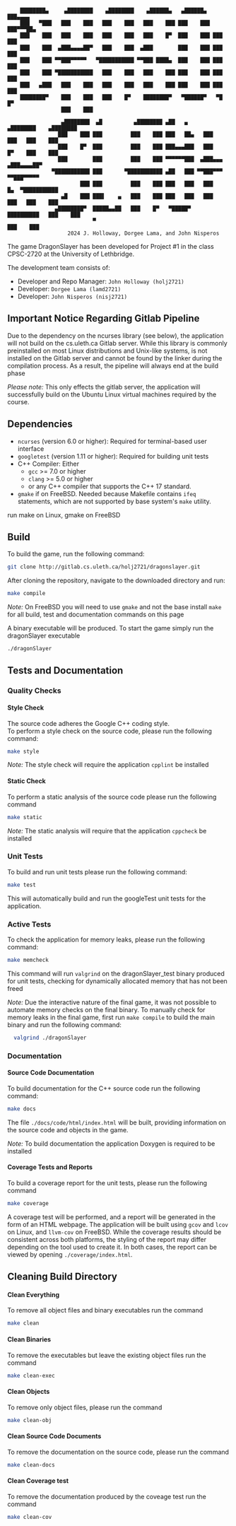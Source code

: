 ```

    ████████▄     ▄████████    ▄████████    ▄██████▄   ▄██████▄  ███▄▄▄▄
    ███   ▀███   ███    ███   ███    ███   ███    ███ ███    ███ ███▀▀▀██▄    
    ███    ███   ███    ███   ███    ███   ███    █▀  ███    ███ ███   ███    
    ███    ███  ▄███▄▄▄▄██▀   ███    ███  ▄███        ███    ███ ███   ███
    ███    ███ ▀▀███▀▀▀▀▀   ▀███████████ ▀▀███ ████▄  ███    ███ ███   ███ 
    ███    ███ ▀███████████   ███    ███   ███    ███ ███    ███ ███   ███
    ███   ▄███   ███    ███   ███    ███   ███    ███ ███    ███ ███   ███ 
    ████████▀    ███    ███   ███    █▀    ████████▀   ▀██████▀   ▀█   █▀
                 ███    ███                                                 

                 ▄████████  ▄█          ▄████████ ▄██   ▄      ▄████████    ▄████████ 
                ███    ███ ███         ███    ███ ███   ██▄   ███    ███   ███    ███ 
                ███    █▀  ███         ███    ███ ███▄▄▄███   ███    █▀    ███    ███ 
                ███        ███         ███    ███ ▀▀▀▀▀▀███  ▄███▄▄▄      ▄███▄▄▄▄██▀ 
              ▀███████████ ███       ▀███████████ ▄██   ███ ▀▀███▀▀▀     ▀▀███▀▀▀▀▀   
                       ███ ███         ███    ███ ███   ███   ███    █▄  ▀███████████ 
                 ▄█    ███ ███▌    ▄   ███    ███ ███   ███   ███    ███   ███    ███ 
               ▄████████▀  █████▄▄██   ███    █▀   ▀█████▀    ██████████   ███    ███ 
                           ▀                                               ███    ███ 
                   2024 J. Holloway, Dorgee Lama, and John Nisperos           

```

The game DragonSlayer has been developed for Project #1 in the class CPSC-2720 at the University of Lethbridge.

The development team consists of:

* Developer and Repo Manager: `John Holloway (holj2721)`
* Developer: `Dorgee Lama (lamd2721)`
* Developer: `John Nisperos (nisj2721)`

## Important Notice Regarding Gitlab Pipeline

Due to the dependency on the ncurses library (see below), the application will not build on the cs.uleth.ca
Gitlab server. While this library is commonly preinstalled on most Linux distributions and Unix-like systems, is not
installed on the Gitlab server and cannot be found by the linker during the compilation process. As a result, the
pipeline will always end at the build phase

*Please note:* This only effects the gitlab server, the application will successfully build on the Ubuntu Linux virtual
machines required by the course.

## Dependencies

- `ncurses` (version 6.0 or higher): Required for terminal-based user interface
- `googletest` (version 1.11 or higher): Required for building unit tests
- C++ Compiler: Either
    - `gcc` >= 7.0 or higher
    - `clang` >= 5.0 or higher
    - or any C++ compiler that supports the C++ 17 standard.
- `gmake` if on FreeBSD. Needed because Makefile contains `ifeq` statements, which are not supported by base
  system's `make` utility.

run make on Linux, gmake on FreeBSD

## Build

To build the game, run the following command:

```bash
git clone http://gitlab.cs.uleth.ca/holj2721/dragonslayer.git
```

After cloning the repository, navigate to the downloaded directory and run:

```bash
make compile
```

*Note:* On FreeBSD you will need to use `gmake` and not the base install `make` for all build, test and documentation
commands on this page

A binary executable will be produced. To start the game simply run the dragonSlayer executable

```bash
./dragonSlayer
```

## Tests and Documentation

### Quality Checks

#### Style Check

The source code adheres the Google C++ coding style.  
To perform a style check on the source code, please run the following command:

  ```bash
  make style
  ```

*Note:* The style check will require the application `cpplint` be installed

#### Static Check

To perform a static analysis of the source code please run the following command

  ```bash
  make static
  ```

*Note:* The static analysis will require that the application `cppcheck` be installed

### Unit Tests

To build and run unit tests please run the following command:

  ```bash
  make test
  ```

This will automatically build and run the googleTest unit tests for the application.

### Active Tests

To check the application for memory leaks, please run the following command:

  ```bash
  make memcheck
  ```

This command will run `valgrind` on the dragonSlayer_test binary produced for unit tests, checking for dynamically
allocated memory that has not been freed

*Note:* Due the interactive nature of the final game, it was not possible to automate memory checks on the final binary.
To manually check for memory leaks in the final game, first run `make compile` to build the main binary and run the
following command:

```bash
  valgrind ./dragonSlayer
```

### Documentation

#### Source Code Documentation

To build documentation for the C++ source code run the following command:

```bash
make docs
```

The file `./docs/code/html/index.html` will be built, providing information on the source code and objects in the game.

*Note:* To build documentation the application Doxygen is required to be installed

#### Coverage Tests and Reports

To build a coverage report for the unit tests, please run the following command

```bash
make coverage
```

A coverage test will be performed, and a report will be generated in the form of an HTML webpage. The application will
be built using `gcov` and `lcov` on Linux, and `llvm-cov` on FreeBSD. While the coverage results should be consistent
across both platforms, the styling of the report may differ depending on the tool used to create it. In both cases, the
report can be viewed by opening `./coverage/index.html`.

## Cleaning Build Directory

#### Clean Everything

To remove all object files and binary executables run the command

```bash
make clean
```

#### Clean Binaries

To remove the executables but leave the existing object files run the command

```bash
make clean-exec
```

#### Clean Objects

To remove only object files, please run the command

```bash
make clean-obj
```

#### Clean Source Code Documents

To remove the documentation on the source code, please run the command

```bash
make clean-docs
```

#### Clean Coverage test

To remove the documentation produced by the coveage test run the command

```bash
make clean-cov
```
